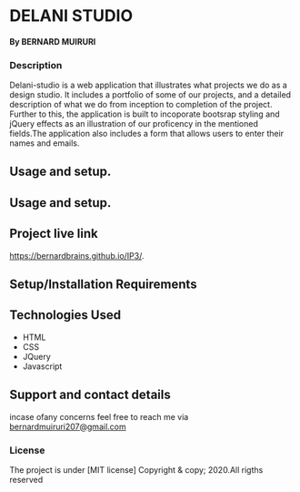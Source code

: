 # DELANI STUDIO
#### By **BERNARD MUIRURI**
### Description
Delani-studio is a web application that illustrates what projects we do as a design studio. It includes a portfolio of some of our projects, and a detailed description of what we do from inception to completion of the project. Further to this, the application is built to incoporate bootsrap styling and jQuery effects as an illustration of our proficency in the mentioned fields.The application also includes a form that allows users to enter their names and emails.
## Usage and setup.

## Usage and setup.


## Project live link
https://bernardbrains.github.io/IP3/.


## Setup/Installation Requirements

## Technologies Used
* HTML
* CSS
* JQuery
* Javascript


## Support and contact details
incase ofany concerns feel free to  reach  me via bernardmuiruri207@gmail.com
### License
The project is under [MIT license]
Copyright & copy; 2020.All rigths reserved
